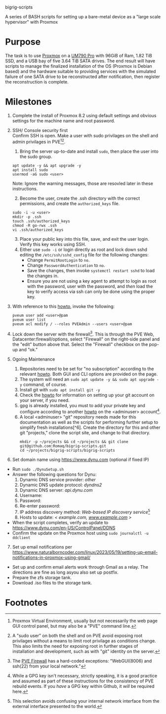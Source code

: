 bigrig-scripts

A series of BASH scripts for setting up a bare-metal device as a \"large
scale hypervisor\" with Proxmox

# Purpose

The task is to use [Proxmox](https://www.proxmox.com/en/) on a [UM790
Pro](https://store.minisforum.com/collections/all-product/products/minisforum-um790-pro)
with 96GiB of Ram, 1.82 TiB SSD, and a USB bay of five 3.64 TiB SATA
drives. The end result will have scripts to manage the finalized
installation of the OS (Proxmox is Debian based) and the hardware
suitable to providing services with the simulated failure of one SATA
drive to be reconstructed after notification, then register the
reconstruction is complete.

# Milestones

1. Complete the install of Proxmox 8.2 using default settings and obvious settings for
   the machine name and root password.

2. SSH/ Console security first     
    Confirm SSH is open. Make a user with sudo privilages on the shell and admin privilages in PVE[^1][^2].  
    1. Bring the server up-to-date and install `sudo`, then place the user into the sudo group.
    ```
    apt update -y && apt upgrade -y
    apt install sudo
    usermod -aG sudo <user>
    ```
      Note: Ignore the warning messages, those are resovled later in these instructions.
    
    2. Become the user, create the .ssh directory with the correct permissions, and create
    the `authorized_keys` file.    
    ```
    sudo -i -u <user>
    mkdir -p .ssh
    touch .ssh/authorized_keys
    chmod -R go-rwx .ssh
    vi .ssh/authorized_keys
    ```
    3. Place your public key into this file, save, and exit the user login. Verify this key works using SSH.
    4. Either use `sudo -i` or login directly as root and lock down sshd editing the `/etc/ssh/sshd_config`
       file for the following changes:
       * Change `PermitRootLogin` to `no`.
       * Change `PasswordAuthentication` to `no`.
       * Save the changes, then invoke `systemctl restart sshd` to load the changes in.
       * Ensure you are not using a key agent to attempt to login as root with the password, user with the
         password, and *then* load the key to verify access via ssh can only be done using the proper key.
3. With reference to this [howto](https://forum.proxmox.com/threads/add-pam-user-to-pve-admin-group.87036/),
   invoke the following:
   ```
   pveum user add <user>@pam
   pveum user list
   pveum acl modify / --roles PVEAdmin --users <user>@pam
   ```
4. Lock down the server with the firewall[^3].
   This is through the PVE Web, Datacenter:firewall/options, select "Firewall" on the right-side panel and
   the "edit" button above that. Select the "Firewall" checkbox on the pop-up and "ok."

5. Ogoing Maintenance  
   1. Repositories need to be set for "no subscription" according to the relevant
   [howto](https://www.virtualizationhowto.com/2022/08/proxmox-update-no-subscription-repository-configuration/).
   Both GUI and CLI options are provided on the page.
   2. The system will need an `sudo apt update -y && sudo apt upgrade -y` command, of course.
   3. Install git with `sudo apt install git -y`
   4. Check the [howto](https://git-scm.com/book/en/v2/Getting-Started-First-Time-Git-Setup)
      for information on setting up your git account on your server, if you need.
   6. gpg is already installed, you must to add your private key and configure according
   to another [howto](https://aalonso.dev/blog/2022/how-to-generate-gpg-keys-sign-commits-and-export-keys-to-another-machine)
   on the \<adminuser\> account[^4].
   7. A local \<adminuser\> "git" repository needs made for this documentation as well as the
      scripts for performing further setup to simplify fresh installations[^6]. Create the
      directory for this and other git "projects," clone the script site, and change to that
      directory.
      ```
      mkdir -p ~/projects && cd ~/projects && git clone git@github.com:Romaq/bigrig-scripts.git
      cd ~/projects/bigrig-scripts/bigrig-scripts
      ```

6. Set domain name using https://www.dynu.com (optional if fixed IP)  
  * Run `sudo ./DynuSetup.sh`
  * Answer the following questions for Dynu:
    1. Dynamic DNS service provider: *other*
    2. Dynamic DNS update protocol: *dyndns2*
    3. Dynamic DNS server: *api.dynu.com*
    4. Username: *<your-user-name>*
    5. Password: *<your-password>*
    6. Re-enter password: *<your-password>*
    7. IP address discovery method: *Web-based IP discovery service*[^5]
    8. Hosts to update: *< example.com, www.example.com >*
  * When the script completes, verify an update to https://www.dynu.com/en-US/ControlPanel/DDNS
  * Confirm the update on the Proxmox host using `sudo journalctl -u ddclient`

7. Set up email notifications per https://www.naturalborncoder.com/linux/2023/05/19/setting-up-email-notifications-in-proxmox-using-gmail/

  * Set up and confirm email alerts work through Gmail as a relay. The directions are fine
      as long asyou also set up postfix.
  * Prepare the zfs storage tank.
  * Download .iso files to the storage tank.

# Footnotes
[^1]: Proxmox Virtual Environment, usually but not necessarily the web
page GUI control panel, but may also be a "PVE" command line.
[^2]: A "sudo user" on both the shell and on PVE avoid exposing root privilages without a means
to limit root privilage as conditions change. This also limits the need for exposing root
in further stages of installation and development, such as with "git" identity on the
server.
[^3]: The [PVE Firewall](https://pve.proxmox.com/wiki/Firewall#_configuration_files) has
a hard-coded exceptions: "WebGUI(8006) and ssh(22) from your local network."
[^4]: While a GPG key isn't necessary, strictly speaking, it is a good practice and assumed
as part of these instructions for the consistency of PVE rebuild events. If you *have* a GPG
key within Github, it *will* be required here.
[^5]: This selection avoids confusing your internal network interface from the external
interface presented to the world.
